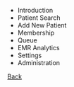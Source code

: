 * Introduction
* Patient Search
* Add New Patient
* Membership
* Queue
* EMR Analytics
* Settings
* Administration



[Back](https://github.com/hmislk/hmis/wiki/User-Manual)
